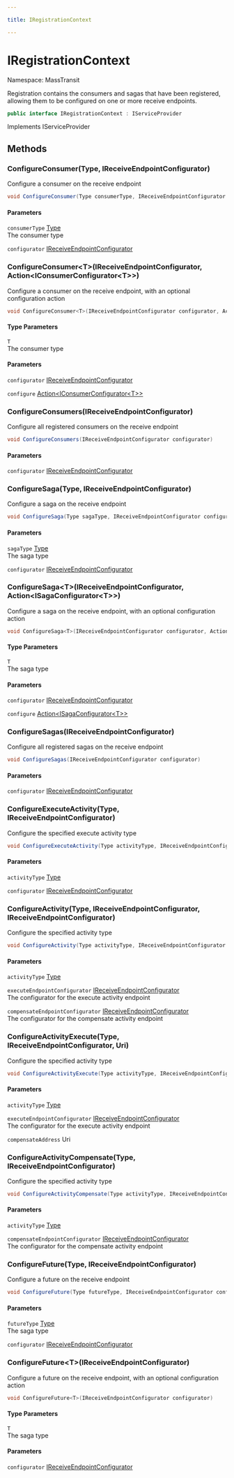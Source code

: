 ```yaml
---

title: IRegistrationContext

---
```


# IRegistrationContext

Namespace: MassTransit

Registration contains the consumers and sagas that have been registered, allowing them to be configured on one or more
 receive endpoints.

```csharp
public interface IRegistrationContext : IServiceProvider
```

Implements IServiceProvider

## Methods

### **ConfigureConsumer(Type, IReceiveEndpointConfigurator)**

Configure a consumer on the receive endpoint

```csharp
void ConfigureConsumer(Type consumerType, IReceiveEndpointConfigurator configurator)
```

#### Parameters

`consumerType` [Type](https://learn.microsoft.com/en-us/dotnet/api/system.type)<br/>
The consumer type

`configurator` [IReceiveEndpointConfigurator](../masstransit/ireceiveendpointconfigurator)<br/>

### **ConfigureConsumer\<T\>(IReceiveEndpointConfigurator, Action\<IConsumerConfigurator\<T\>\>)**

Configure a consumer on the receive endpoint, with an optional configuration action

```csharp
void ConfigureConsumer<T>(IReceiveEndpointConfigurator configurator, Action<IConsumerConfigurator<T>> configure)
```

#### Type Parameters

`T`<br/>
The consumer type

#### Parameters

`configurator` [IReceiveEndpointConfigurator](../masstransit/ireceiveendpointconfigurator)<br/>

`configure` [Action\<IConsumerConfigurator\<T\>\>](https://learn.microsoft.com/en-us/dotnet/api/system.action-1)<br/>

### **ConfigureConsumers(IReceiveEndpointConfigurator)**

Configure all registered consumers on the receive endpoint

```csharp
void ConfigureConsumers(IReceiveEndpointConfigurator configurator)
```

#### Parameters

`configurator` [IReceiveEndpointConfigurator](../masstransit/ireceiveendpointconfigurator)<br/>

### **ConfigureSaga(Type, IReceiveEndpointConfigurator)**

Configure a saga on the receive endpoint

```csharp
void ConfigureSaga(Type sagaType, IReceiveEndpointConfigurator configurator)
```

#### Parameters

`sagaType` [Type](https://learn.microsoft.com/en-us/dotnet/api/system.type)<br/>
The saga type

`configurator` [IReceiveEndpointConfigurator](../masstransit/ireceiveendpointconfigurator)<br/>

### **ConfigureSaga\<T\>(IReceiveEndpointConfigurator, Action\<ISagaConfigurator\<T\>\>)**

Configure a saga on the receive endpoint, with an optional configuration action

```csharp
void ConfigureSaga<T>(IReceiveEndpointConfigurator configurator, Action<ISagaConfigurator<T>> configure)
```

#### Type Parameters

`T`<br/>
The saga type

#### Parameters

`configurator` [IReceiveEndpointConfigurator](../masstransit/ireceiveendpointconfigurator)<br/>

`configure` [Action\<ISagaConfigurator\<T\>\>](https://learn.microsoft.com/en-us/dotnet/api/system.action-1)<br/>

### **ConfigureSagas(IReceiveEndpointConfigurator)**

Configure all registered sagas on the receive endpoint

```csharp
void ConfigureSagas(IReceiveEndpointConfigurator configurator)
```

#### Parameters

`configurator` [IReceiveEndpointConfigurator](../masstransit/ireceiveendpointconfigurator)<br/>

### **ConfigureExecuteActivity(Type, IReceiveEndpointConfigurator)**

Configure the specified execute activity type

```csharp
void ConfigureExecuteActivity(Type activityType, IReceiveEndpointConfigurator configurator)
```

#### Parameters

`activityType` [Type](https://learn.microsoft.com/en-us/dotnet/api/system.type)<br/>

`configurator` [IReceiveEndpointConfigurator](../masstransit/ireceiveendpointconfigurator)<br/>

### **ConfigureActivity(Type, IReceiveEndpointConfigurator, IReceiveEndpointConfigurator)**

Configure the specified activity type

```csharp
void ConfigureActivity(Type activityType, IReceiveEndpointConfigurator executeEndpointConfigurator, IReceiveEndpointConfigurator compensateEndpointConfigurator)
```

#### Parameters

`activityType` [Type](https://learn.microsoft.com/en-us/dotnet/api/system.type)<br/>

`executeEndpointConfigurator` [IReceiveEndpointConfigurator](../masstransit/ireceiveendpointconfigurator)<br/>
The configurator for the execute activity endpoint

`compensateEndpointConfigurator` [IReceiveEndpointConfigurator](../masstransit/ireceiveendpointconfigurator)<br/>
The configurator for the compensate activity endpoint

### **ConfigureActivityExecute(Type, IReceiveEndpointConfigurator, Uri)**

Configure the specified activity type

```csharp
void ConfigureActivityExecute(Type activityType, IReceiveEndpointConfigurator executeEndpointConfigurator, Uri compensateAddress)
```

#### Parameters

`activityType` [Type](https://learn.microsoft.com/en-us/dotnet/api/system.type)<br/>

`executeEndpointConfigurator` [IReceiveEndpointConfigurator](../masstransit/ireceiveendpointconfigurator)<br/>
The configurator for the execute activity endpoint

`compensateAddress` Uri<br/>

### **ConfigureActivityCompensate(Type, IReceiveEndpointConfigurator)**

Configure the specified activity type

```csharp
void ConfigureActivityCompensate(Type activityType, IReceiveEndpointConfigurator compensateEndpointConfigurator)
```

#### Parameters

`activityType` [Type](https://learn.microsoft.com/en-us/dotnet/api/system.type)<br/>

`compensateEndpointConfigurator` [IReceiveEndpointConfigurator](../masstransit/ireceiveendpointconfigurator)<br/>
The configurator for the compensate activity endpoint

### **ConfigureFuture(Type, IReceiveEndpointConfigurator)**

Configure a future on the receive endpoint

```csharp
void ConfigureFuture(Type futureType, IReceiveEndpointConfigurator configurator)
```

#### Parameters

`futureType` [Type](https://learn.microsoft.com/en-us/dotnet/api/system.type)<br/>
The saga type

`configurator` [IReceiveEndpointConfigurator](../masstransit/ireceiveendpointconfigurator)<br/>

### **ConfigureFuture\<T\>(IReceiveEndpointConfigurator)**

Configure a future on the receive endpoint, with an optional configuration action

```csharp
void ConfigureFuture<T>(IReceiveEndpointConfigurator configurator)
```

#### Type Parameters

`T`<br/>
The saga type

#### Parameters

`configurator` [IReceiveEndpointConfigurator](../masstransit/ireceiveendpointconfigurator)<br/>
